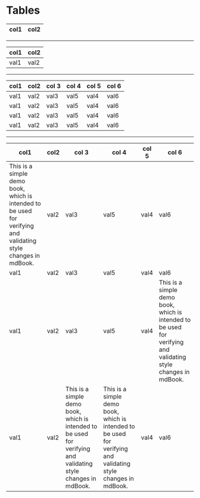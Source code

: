 # Tables

| col1 | col2 |
| ---- | ---- |

---

| col1 | col2 |
| ---- | ---- |
| val1 | val2 |

---

| col1 | col2 | col 3 | col 4 | col 5 | col 6 |
| ---- | ---- | ----- | ----- | ----- | ----- |
| val1 | val2 | val3  | val5  | val4  | val6  |
| val1 | val2 | val3  | val5  | val4  | val6  |
| val1 | val2 | val3  | val5  | val4  | val6  |
| val1 | val2 | val3  | val5  | val4  | val6  |

---

| col1                                                                                                           | col2 | col 3                                                                                                          | col 4                                                                                                          | col 5 | col 6                                                                                                          |
| -------------------------------------------------------------------------------------------------------------- | ---- | -------------------------------------------------------------------------------------------------------------- | -------------------------------------------------------------------------------------------------------------- | ----- | -------------------------------------------------------------------------------------------------------------- |
| This is a simple demo book, which is intended to be used for verifying and validating style changes in mdBook. | val2 | val3                                                                                                           | val5                                                                                                           | val4  | val6                                                                                                           |
| val1                                                                                                           | val2 | val3                                                                                                           | val5                                                                                                           | val4  | val6                                                                                                           |
| val1                                                                                                           | val2 | val3                                                                                                           | val5                                                                                                           | val4  | This is a simple demo book, which is intended to be used for verifying and validating style changes in mdBook. |
| val1                                                                                                           | val2 | This is a simple demo book, which is intended to be used for verifying and validating style changes in mdBook. | This is a simple demo book, which is intended to be used for verifying and validating style changes in mdBook. | val4  | val6                                                                                                           |
